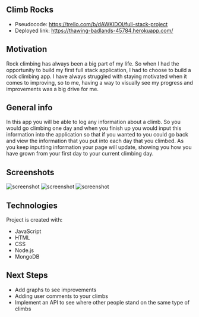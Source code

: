 ## Climb Rocks
* Pseudocode: https://trello.com/b/dAWKIDOI/full-stack-project
* Deployed link: https://thawing-badlands-45784.herokuapp.com/

## Motivation
Rock climbing has always been a big part of my life. So when I had the opportunity to build my first full stack application, I had to choose to build a rock climbing app. I have always struggled with staying motivated when it comes to improving, so to me, having a way to visually see my progress and improvements was a big drive for me.

## General info
In this app you will be able to log any information about a climb. So you would go climbing one day and when you finish up you would input this information into the application so that if you wanted to you could go back and view the information that you put into each day that you climbed. As you keep inputting information your page will update, showing you how you have grown from your first day to your current climbing day.

## Screenshots
![screenshot](images/rockclimbmain.png)
![screenshot](images/rockclimbhome.png)
![screenshot](images/rockclimbdetails.png)
	
## Technologies
Project is created with:
* JavaScript
* HTML
* CSS
* Node.js
* MongoDB

## Next Steps
* Add graphs to see improvements
* Adding user comments to your climbs
* Implement an API to see where other people stand on the same type of climbs
